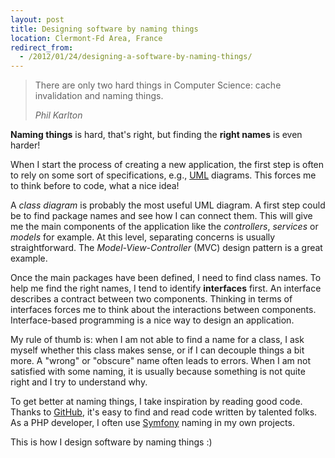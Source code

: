 ```yaml
---
layout: post
title: Designing software by naming things
location: Clermont-Fd Area, France
redirect_from:
  - /2012/01/24/designing-a-software-by-naming-things/
---
```


> There are only two hard things in Computer Science: cache invalidation and
> naming things.
>
> _Phil Karlton_

**Naming things** is hard, that's right, but finding the **right names** is even
harder!

When I start the process of creating a new application, the first step is often
to rely on some sort of specifications, e.g., [UML][] diagrams. This forces me
to think before to code, what a nice idea!

A _class diagram_ is probably the most useful UML diagram. A first step could be
to find package names and see how I can connect them. This will give me the main
components of the application like the _controllers_, _services_ or _models_ for
example. At this level, separating concerns is usually straightforward. The
_Model-View-Controller_ (MVC) design pattern is a great example.

Once the main packages have been defined, I need to find class names. To help me
find the right names, I tend to identify **interfaces** first. An interface
describes a contract between two components. Thinking in terms of interfaces
forces me to think about the interactions between components. Interface-based
programming is a nice way to design an application.

My rule of thumb is: when I am not able to find a name for a class, I ask myself
whether this class makes sense, or if I can decouple things a bit more. A
"wrong" or "obscure" name often leads to errors. When I am not satisfied with
some naming, it is usually because something is not quite right and I try to
understand why.

To get better at naming things, I take inspiration by reading good code. Thanks
to [GitHub][], it's easy to find and read code written by talented folks. As a
PHP developer, I often use [Symfony][] naming in my own projects.

This is how I design software by naming things :)

[github]: http://www.github.com
[symfony]: http://www.github.com/symfony/symfony
[uml]: http://en.wikipedia.org/wiki/Unified_Modeling_Language
